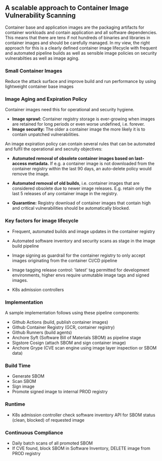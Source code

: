 ## A scalable approach to Container Image Vulnerability Scanning

Container base and application images are the packaging artifacts for container workloads and contain application and all software dependencies. This means that there are tens if not hundreds of binaries and libraries in container images and should be carefully managed. In my view, the right approach for this is a clearly defined container image lifecycle with frequent and automated pipeline builds as well as sensible image policies on security vulnerabilties as well as image aging.

### Small Container Images
Reduce the attack surface and improve build and run performance by using lightweight container base images

### Image Aging and Expiration Policy
Container images need this for operational and security hygiene. 

* **Image sprawl:** Container registry storage is ever-growing when images are retained for long periods or even worse undefined, i.e. forever.
* **Image security:** The older a container image the more likely it is to contain unpatched vulnerabilities.

An image expiration policy can contain several rules that can be automated and fulfil the operational and secruity objectives:

* **Automated removal of obsolete container images based on last-access metadata.** If e.g. a container image is not downloaded from the container registry within the last 90 days, an auto-delete policy would remove the image.

* **Automated removal of old builds**, i.e. container images that are considered obsolete due to newer image releases. E.g. retain only the last 5 releases of any container image in the registry. 
 
* **Quarantine:** Registry download of container images that contain high and critical vulnerabilities should be automatically blocked. 

### Key factors for image lifecycle

* Frequent, automated builds and image updates in the container registry

* Automated software inventory and security scans as stage in the image build pipeline

* Image signing as guardrail for the container registry to only accept images originating from the container CI/CD pipeline

* Image tagging release control: 'latest' tag permitted for development environments, higher envs require unmutable image tags and signed images.

* K8s admission controllers 

### Implementation
A sample implementation follows using these pipeline components:

* Github Actions (build, publish container images)
* Github Container Registry (GCR, container registry)
* Github Runners (build agents)
* Anchore Syft (Software Bill of Materials SBOM) as pipeline stage
* Sigstore Cosign (attach SBOM and sign container image)
* Anchore Grype (CVE scan engine using image layer inspection or SBOM data)

### Build Time

* Generate SBOM
* Scan SBOM
* Sign image
* Promote signed image to internal PROD registry

### Runtime

* K8s admission controller check software inventory API for SBOM status (clean, blocked) of requested image

### Continuous Compliance
* Daily batch scans of all promoted SBOM
* If CVE found, block SBOM in Software Inventory, DELETE image from PROD registry